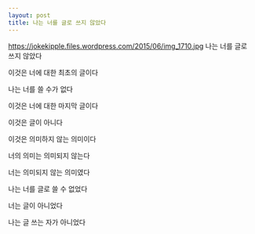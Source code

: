 ```yaml
---
layout: post
title: 나는 너를 글로 쓰지 않았다
---
```

https://jokekipple.files.wordpress.com/2015/06/img_1710.jpg
나는 너를 글로 쓰지 않았다

이것은 너에 대한 최초의 글이다

나는 너를 쓸 수가 없다

이것은 너에 대한 마지막 글이다

이것은 글이 아니다

이것은 의미하지 않는 의미이다

너의 의미는 의미되지 않는다

너는 의미되지 않는 의미였다

나는 너를 글로 쓸 수 없었다

너는 글이 아니었다

나는 글 쓰는 자가 아니었다
